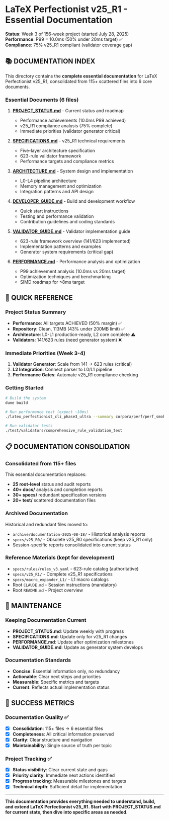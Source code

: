 # LaTeX Perfectionist v25_R1 - Essential Documentation

**Status**: Week 3 of 156-week project (started July 28, 2025)  
**Performance**: P99 = 10.0ms (50% under 20ms target) ✅  
**Compliance**: 75% v25_R1 compliant (validator coverage gap)

## 📚 DOCUMENTATION INDEX

This directory contains the **complete essential documentation** for LaTeX Perfectionist v25_R1, consolidated from 115+ scattered files into 6 core documents.

### **Essential Documents** (6 files)

1. **[PROJECT_STATUS.md](PROJECT_STATUS.md)** - Current status and roadmap
   - Performance achievements (10.0ms P99 achieved)
   - v25_R1 compliance analysis (75% complete)
   - Immediate priorities (validator generator critical)

2. **[SPECIFICATIONS.md](SPECIFICATIONS.md)** - v25_R1 technical requirements
   - Five-layer architecture specification
   - 623-rule validator framework
   - Performance targets and compliance metrics

3. **[ARCHITECTURE.md](ARCHITECTURE.md)** - System design and implementation
   - L0-L4 pipeline architecture
   - Memory management and optimization
   - Integration patterns and API design

4. **[DEVELOPER_GUIDE.md](DEVELOPER_GUIDE.md)** - Build and development workflow
   - Quick start instructions
   - Testing and performance validation
   - Contribution guidelines and coding standards

5. **[VALIDATOR_GUIDE.md](VALIDATOR_GUIDE.md)** - Validator implementation guide
   - 623-rule framework overview (141/623 implemented)
   - Implementation patterns and examples
   - Generator system requirements (critical gap)

6. **[PERFORMANCE.md](PERFORMANCE.md)** - Performance analysis and optimization
   - P99 achievement analysis (10.0ms vs 20ms target)
   - Optimization techniques and benchmarking
   - SIMD roadmap for ≤8ms target

## 🎯 QUICK REFERENCE

### **Project Status Summary**
- **Performance**: All targets ACHIEVED (50% margin) ✅
- **Repository**: Clean, 113MB (43% under 200MB limit) ✅
- **Architecture**: L0-L1 production-ready, L2 core complete ⚠️
- **Validators**: 141/623 rules (need generator system) ❌

### **Immediate Priorities** (Week 3-4)
1. **Validator Generator**: Scale from 141 → 623 rules (critical)
2. **L2 Integration**: Connect parser to L0/L1 pipeline
3. **Performance Gates**: Automate v25_R1 compliance checking

### **Getting Started**
```bash
# Build the system
dune build

# Run performance test (expect ~10ms)
./latex_perfectionist_cli_phase3_ultra --summary corpora/perf/perf_smoke_big.tex

# Run validator tests  
./test/validators/comprehensive_rule_validation_test
```

## 📋 DOCUMENTATION CONSOLIDATION

### **Consolidated from 115+ files**
This essential documentation replaces:
- **25 root-level** status and audit reports
- **40+ docs/** analysis and completion reports  
- **30+ specs/** redundant specification versions
- **20+ test/** scattered documentation files

### **Archived Documentation**
Historical and redundant files moved to:
- `archive/documentation-2025-08-18/` - Historical analysis reports
- `specs/v25_R0/` - Obsolete v25_R0 specifications (keep v25_R1 only)
- Session-specific reports consolidated into current status

### **Reference Materials** (kept for development)
- `specs/rules/rules_v3.yaml` - 623-rule catalog (authoritative)
- `specs/v25_R1/` - Complete v25_R1 specifications
- `specs/macro_expander_L1/` - L1 macro catalogs
- Root `CLAUDE.md` - Session instructions (mandatory)
- Root `README.md` - Project overview

## 🔧 MAINTENANCE

### **Keeping Documentation Current**
- **PROJECT_STATUS.md**: Update weekly with progress
- **SPECIFICATIONS.md**: Update only for v25_R1 changes  
- **PERFORMANCE.md**: Update after optimization milestones
- **VALIDATOR_GUIDE.md**: Update as generator system develops

### **Documentation Standards**
- **Concise**: Essential information only, no redundancy
- **Actionable**: Clear next steps and priorities
- **Measurable**: Specific metrics and targets
- **Current**: Reflects actual implementation status

## 🎯 SUCCESS METRICS

### **Documentation Quality** ✅
- [x] **Consolidation**: 115+ files → 6 essential files
- [x] **Completeness**: All critical information preserved
- [x] **Clarity**: Clear structure and navigation
- [x] **Maintainability**: Single source of truth per topic

### **Project Tracking** ✅
- [x] **Status visibility**: Clear current state and gaps
- [x] **Priority clarity**: Immediate next actions identified
- [x] **Progress tracking**: Measurable milestones and targets
- [x] **Technical depth**: Sufficient detail for implementation

---

**This documentation provides everything needed to understand, build, and extend LaTeX Perfectionist v25_R1. Start with PROJECT_STATUS.md for current state, then dive into specific areas as needed.**